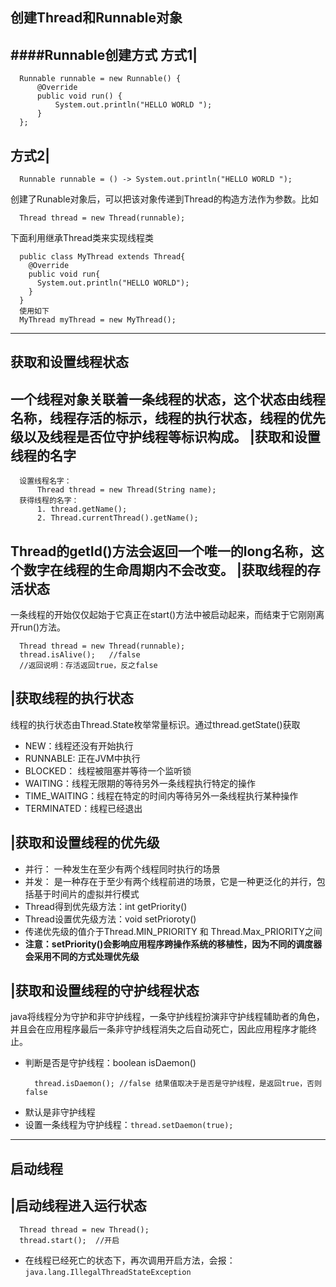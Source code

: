 创建Thread和Runnable对象
---
####Runnable创建方式
方式1|
---
  ```
    Runnable runnable = new Runnable() {
        @Override
        public void run() {
            System.out.println("HELLO WORLD ");      
        }
    };
  ```
方式2|
---
  ```
    Runnable runnable = () -> System.out.println("HELLO WORLD ");
  ```
 创建了Runable对象后，可以把该对象传递到Thread的构造方法作为参数。比如
  ```
    Thread thread = new Thread(runnable);
  ```
 下面利用继承Thread类来实现线程类
  ```
    public class MyThread extends Thread{
      @Override
      public void run{
        System.out.println("HELLO WORLD");
      }
    }
    使用如下
    MyThread myThread = new MyThread();
  ```
***
获取和设置线程状态
---
一个线程对象关联着一条线程的状态，这个状态由线程名称，线程存活的标示，线程的执行状态，线程的优先级以及线程是否位守护线程等标识构成。
|获取和设置线程的名字
---
  ```
    设置线程名字：
        Thread thread = new Thread(String name);
    获得线程的名字：
        1. thread.getName();
        2. Thread.currentThread().getName();         
  ```
  Thread的getId()方法会返回一个唯一的long名称，这个数字在线程的生命周期内不会改变。
|获取线程的存活状态
---
一条线程的开始仅仅起始于它真正在start()方法中被启动起来，而结束于它刚刚离开run()方法。
  ```
    Thread thread = new Thread(runnable);
    thread.isAlive();   //false
    //返回说明：存活返回true，反之false
  ```
|获取线程的执行状态
---
线程的执行状态由Thread.State枚举常量标识。通过thread.getState()获取
  - NEW：线程还没有开始执行
  - RUNNABLE: 正在JVM中执行
  - BLOCKED： 线程被阻塞并等待一个监听锁
  - WAITING：线程无限期的等待另外一条线程执行特定的操作
  - TIME_WAITING：线程在特定的时间内等待另外一条线程执行某种操作
  - TERMINATED：线程已经退出

|获取和设置线程的优先级
---
  - 并行： 一种发生在至少有两个线程同时执行的场景
  - 并发： 是一种存在于至少有两个线程前进的场景，它是一种更泛化的并行，包括基于时间片的虚拟并行模式
  - Thread得到优先级方法：int getPriority()
  - Thread设置优先级方法：void setPrioroty()
  - 传递优先级的值介于Thread.MIN_PRIORITY 和 Thread.Max_PRIORITY之间
  - **注意：setPriority()会影响应用程序跨操作系统的移植性，因为不同的调度器会采用不同的方式处理优先级**

|获取和设置线程的守护线程状态
---
java将线程分为守护和非守护线程，一条守护线程扮演非守护线程辅助者的角色，并且会在应用程序最后一条非守护线程消失之后自动死亡，因此应用程序才能终止。
  - 判断是否是守护线程：boolean isDaemon()
    ```
      thread.isDaemon(); //false 结果值取决于是否是守护线程，是返回true，否则false
    ```
  - 默认是非守护线程
  - 设置一条线程为守护线程：`thread.setDaemon(true);`

***
启动线程
---
|启动线程进入运行状态
---
  ```
    Thread thread = new Thread();
    thread.start();  //开启
  ```
  - 在线程已经死亡的状态下，再次调用开启方法，会报：`java.lang.IllegalThreadStateException`
